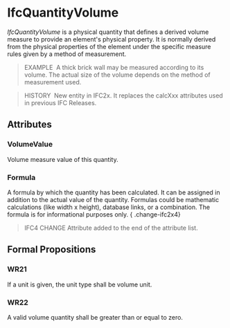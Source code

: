 # IfcQuantityVolume

_IfcQuantityVolume_ is a physical quantity that defines a derived volume measure to provide an element's physical property. It is normally derived from the physical properties of the element under the specific measure rules given by a method of measurement.

> EXAMPLE&nbsp; A thick brick wall may be measured according to its volume. The actual size of the volume depends on the method of measurement used.

> HISTORY&nbsp; New entity in IFC2x. It replaces the calcXxx attributes used in previous IFC Releases.

## Attributes

### VolumeValue
Volume measure value of this quantity.

### Formula
A formula by which the quantity has been calculated. It can be assigned in addition to the actual value of the quantity. Formulas could be mathematic calculations (like width x height), database links, or a combination. The formula is for informational purposes only.
{ .change-ifc2x4}
> IFC4 CHANGE Attribute added to the end of the attribute list.

## Formal Propositions

### WR21
If a unit is given, the unit type shall be volume unit.

### WR22
A valid volume quantity shall be greater than or equal to zero.
